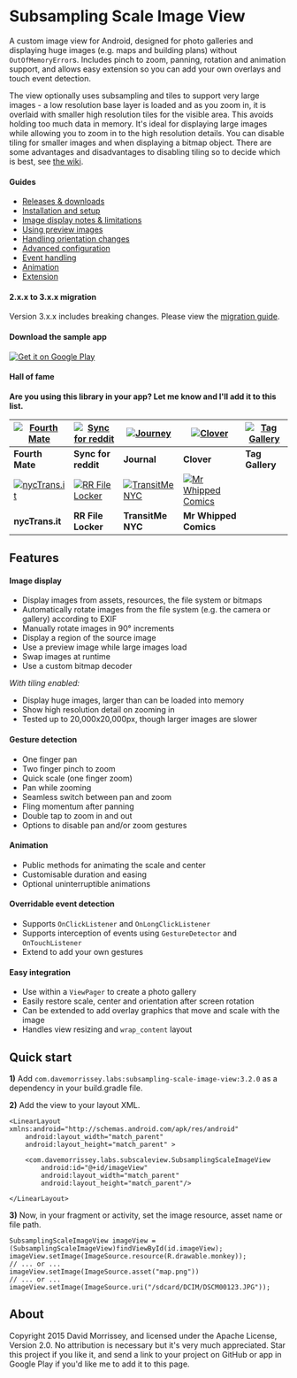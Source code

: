 Subsampling Scale Image View
===========================

A custom image view for Android, designed for photo galleries and displaying huge images (e.g. maps and building plans) without `OutOfMemoryError`s. Includes pinch to zoom, panning, rotation and animation support, and allows easy extension so you can add your own overlays and touch event detection.

The view optionally uses subsampling and tiles to support very large images - a low resolution base layer is loaded and as you zoom in, it is overlaid with smaller high resolution tiles for the visible area. This avoids holding too much data in memory. It's ideal for displaying large images while allowing you to zoom in to the high resolution details. You can disable tiling for smaller images and when displaying a bitmap object. There are some advantages and disadvantages to disabling tiling so to decide which is best, see [the wiki](https://github.com/davemorrissey/subsampling-scale-image-view/wiki/02.-Displaying-images).

#### Guides

* [Releases & downloads](https://github.com/davemorrissey/subsampling-scale-image-view/releases)
* [Installation and setup](https://github.com/davemorrissey/subsampling-scale-image-view/wiki/01.-Setup)
* [Image display notes & limitations](https://github.com/davemorrissey/subsampling-scale-image-view/wiki/02.-Displaying-images)
* [Using preview images](https://github.com/davemorrissey/subsampling-scale-image-view/wiki/03.-Preview-images)
* [Handling orientation changes](https://github.com/davemorrissey/subsampling-scale-image-view/wiki/05.-Orientation-changes)
* [Advanced configuration](https://github.com/davemorrissey/subsampling-scale-image-view/wiki/07.-Configuration)
* [Event handling](https://github.com/davemorrissey/subsampling-scale-image-view/wiki/09.-Events)
* [Animation](https://github.com/davemorrissey/subsampling-scale-image-view/wiki/08.-Animation)
* [Extension](https://github.com/davemorrissey/subsampling-scale-image-view/wiki/10.-Extension)

#### 2.x.x to 3.x.x migration

Version 3.x.x includes breaking changes. Please view the [migration guide](https://github.com/davemorrissey/subsampling-scale-image-view/wiki/X.--2.x.x-to-3.x.x-migration).

#### Download the sample app

[![Get it on Google Play](https://developer.android.com/images/brand/en_generic_rgb_wo_60.png)](https://play.google.com/store/apps/details?id=com.davemorrissey.labs.subscaleview.sample)

#### Hall of fame

**Are you using this library in your app? Let me know and I'll add it to this list.**

| [![Fourth Mate](https://lh3.ggpht.com/2ALnL-05ILKLwP9U8Dfy7n4iI54OlXeZG-rHf31FP5l8Bup9wws9wnSlyX56ShgzlQ=w100)](https://play.google.com/store/apps/details?id=com.sleetworks.serenity.android) | [![Sync for reddit](https://lh5.ggpht.com/eOcmQUHHFCXM5uiajTkTsak5sIB5eTLKXaKSGGGWi8TJ3edYtqz8EtvjlOto5eFYvoLb=w100)](https://play.google.com/store/apps/details?id=com.laurencedawson.reddit_sync) | [![Journey](https://lh3.ggpht.com/Mz6YqxKsLfVbjYVHj_3nfUxLe5Yvl9W4KO2sKnwud6hZl5mnGitm55PnILT2jx4Hafv6=w100)](https://play.google.com/store/apps/details?id=com.journey.app) | [![Clover](https://lh5.ggpht.com/Q8vw6LLyj3AjRev4ID3uvFUxnMp4ca4eBEaPlkupcK7cNn2xtVg-wIxVsKSJ-IIFaUM=w100)](https://play.google.com/store/apps/details?id=org.floens.chan) | [![Tag Gallery](https://lh5.ggpht.com/mKch3_fgPYswBPmZ-qEvp91_fPKdbvN2UubCvUTDqy1sAaLJBzfFYETb-sJgPfCvDg=w100)](https://play.google.com/store/apps/details?id=me.snapdiary.us.taggallery) |
|---|---|---|---|---|
| **Fourth Mate** | **Sync for reddit** | **Journal** | **Clover** | **Tag Gallery** |
| [![nycTrans.it](https://lh5.ggpht.com/eDe_bnb2KVXd6fwjJDroWYfEs7Qy-ity93s4LnOwei3S8AGZIeJy8wwmjllt1TKciD4=w100)](https://play.google.com/store/apps/details?id=com.nyctrans.it) | [![RR File Locker](https://lh4.ggpht.com/taUucj91wLM_uLq-XMLo-9Urk4SeQYW1WO4oquJ_ynyJPrX7S0j0xoQ8k6q66ZElFg=w100)](https://play.google.com/store/apps/details?id=com.redrabbitsw.android.locker) | [![TransitMe NYC](https://lh3.googleusercontent.com/aErQHPHTn6TeqmGRHybIZoEE7uF1MwTXTN4upuIsMpJurwWGuF_9tAhaxspMvTBdGaqG=w100)](https://play.google.com/store/apps/details?id=com.transitme.app) | [![Mr Whipped Comics](https://lh3.googleusercontent.com/1Wtvc4dM8ZBeUWB1dFqjrn_mrwq12xVbsux9QMXQrPL3VdZi2v6OuFQ7N0k5iT7tQw=w100)](https://play.google.com/store/apps/details?id=com.pst.mrwhipped) | |
| **nycTrans.it** | **RR File Locker** | **TransitMe NYC** | **Mr Whipped Comics** | |

## Features

#### Image display

* Display images from assets, resources, the file system or bitmaps
* Automatically rotate images from the file system (e.g. the camera or gallery) according to EXIF
* Manually rotate images in 90° increments
* Display a region of the source image
* Use a preview image while large images load
* Swap images at runtime
* Use a custom bitmap decoder

*With tiling enabled:*

* Display huge images, larger than can be loaded into memory
* Show high resolution detail on zooming in
* Tested up to 20,000x20,000px, though larger images are slower

#### Gesture detection

* One finger pan
* Two finger pinch to zoom
* Quick scale (one finger zoom)
* Pan while zooming
* Seamless switch between pan and zoom
* Fling momentum after panning
* Double tap to zoom in and out
* Options to disable pan and/or zoom gestures

#### Animation

* Public methods for animating the scale and center
* Customisable duration and easing
* Optional uninterruptible animations

#### Overridable event detection
* Supports `OnClickListener` and `OnLongClickListener`
* Supports interception of events using `GestureDetector` and `OnTouchListener`
* Extend to add your own gestures

#### Easy integration
* Use within a `ViewPager` to create a photo gallery
* Easily restore scale, center and orientation after screen rotation
* Can be extended to add overlay graphics that move and scale with the image
* Handles view resizing and `wrap_content` layout

## Quick start

**1)** Add `com.davemorrissey.labs:subsampling-scale-image-view:3.2.0` as a dependency in your build.gradle file.

**2)** Add the view to your layout XML.

    <LinearLayout xmlns:android="http://schemas.android.com/apk/res/android"
        android:layout_width="match_parent"
        android:layout_height="match_parent" >

        <com.davemorrissey.labs.subscaleview.SubsamplingScaleImageView
            android:id="@+id/imageView"
            android:layout_width="match_parent"
            android:layout_height="match_parent"/>

    </LinearLayout>

**3)** Now, in your fragment or activity, set the image resource, asset name or file path.

    SubsamplingScaleImageView imageView = (SubsamplingScaleImageView)findViewById(id.imageView);
    imageView.setImage(ImageSource.resource(R.drawable.monkey));
    // ... or ...
    imageView.setImage(ImageSource.asset("map.png"))
    // ... or ...
    imageView.setImage(ImageSource.uri("/sdcard/DCIM/DSCM00123.JPG"));

## About

Copyright 2015 David Morrissey, and licensed under the Apache License, Version 2.0. No attribution is necessary but it's very much appreciated. Star this project if you like it, and send a link to your project on GitHub or app in Google Play if you'd like me to add it to this page.
